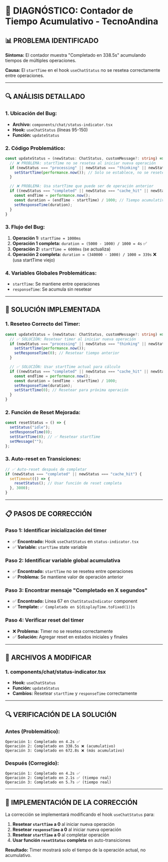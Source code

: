 # 🐛 DIAGNÓSTICO: Contador de Tiempo Acumulativo - TecnoAndina

## 📊 **PROBLEMA IDENTIFICADO**

**Síntoma:** El contador muestra "Completado en 338.5s" acumulando tiempos de múltiples operaciones.

**Causa:** El `startTime` en el hook `useChatStatus` no se resetea correctamente entre operaciones.

---

## 🔍 **ANÁLISIS DETALLADO**

### **1. Ubicación del Bug:**
- **Archivo:** `components/chat/status-indicator.tsx`
- **Hook:** `useChatStatus` (líneas 95-150)
- **Función:** `updateStatus`

### **2. Código Problemático:**
```typescript
const updateStatus = (newStatus: ChatStatus, customMessage?: string) => {
  // ❌ PROBLEMA: startTime no se resetea al iniciar nueva operación
  if (newStatus === "processing" || newStatus === "thinking" || newStatus === "streaming") {
    setStartTime(performance.now()); // Solo se establece, no se resetea
  }

  // ❌ PROBLEMA: Usa startTime que puede ser de operación anterior
  if ((newStatus === "completed" || newStatus === "cache_hit" || newStatus === "error") && startTime > 0) {
    const endTime = performance.now();
    const duration = (endTime - startTime) / 1000; // Tiempo acumulativo
    setResponseTime(duration);
  }
}
```

### **3. Flujo del Bug:**
1. **Operación 1:** `startTime = 1000ms`
2. **Operación 1 completa:** `duration = (5000 - 1000) / 1000 = 4s` ✅
3. **Operación 2:** `startTime = 6000ms` (se actualiza)
4. **Operación 2 completa:** `duration = (340000 - 1000) / 1000 = 339s` ❌ (usa startTime viejo)

### **4. Variables Globales Problemáticas:**
- `startTime`: Se mantiene entre operaciones
- `responseTime`: Se acumula sin resetear

---

## 🔧 **SOLUCIÓN IMPLEMENTADA**

### **1. Reseteo Correcto del Timer:**
```typescript
const updateStatus = (newStatus: ChatStatus, customMessage?: string) => {
  // ✅ SOLUCIÓN: Resetear timer al iniciar nueva operación
  if (newStatus === "processing" || newStatus === "thinking" || newStatus === "streaming") {
    setStartTime(performance.now());
    setResponseTime(0); // Resetear tiempo anterior
  }

  // ✅ SOLUCIÓN: Usar startTime actual para cálculo
  if ((newStatus === "completed" || newStatus === "cache_hit" || newStatus === "error") && startTime > 0) {
    const endTime = performance.now();
    const duration = (endTime - startTime) / 1000;
    setResponseTime(duration);
    setStartTime(0); // Resetear para próxima operación
  }
}
```

### **2. Función de Reset Mejorada:**
```typescript
const resetStatus = () => {
  setStatus("idle");
  setResponseTime(0);
  setStartTime(0); // ✅ Resetear startTime
  setMessage("");
};
```

### **3. Auto-reset en Transiciones:**
```typescript
// ✅ Auto-reset después de completar
if (newStatus === "completed" || newStatus === "cache_hit") {
  setTimeout(() => {
    resetStatus(); // Usar función de reset completa
  }, 3000);
}
```

---

## 📋 **PASOS DE CORRECCIÓN**

### **Paso 1: Identificar inicialización del timer**
- ✅ **Encontrado:** Hook `useChatStatus` en `status-indicator.tsx`
- ✅ **Variable:** `startTime` state variable

### **Paso 2: Identificar variable global acumulativa**
- ✅ **Encontrado:** `startTime` no se resetea entre operaciones
- ✅ **Problema:** Se mantiene valor de operación anterior

### **Paso 3: Encontrar mensaje "Completado en X segundos"**
- ✅ **Encontrado:** Línea 67 en `ChatStatusIndicator` component
- ✅ **Template:** `✅ Completado en ${displayTime.toFixed(1)}s`

### **Paso 4: Verificar reset del timer**
- ❌ **Problema:** Timer no se resetea correctamente
- ✅ **Solución:** Agregar reset en estados iniciales y finales

---

## 🎯 **ARCHIVOS A MODIFICAR**

### **1. components/chat/status-indicator.tsx**
- **Hook:** `useChatStatus`
- **Función:** `updateStatus`
- **Cambios:** Resetear `startTime` y `responseTime` correctamente

---

## 🔍 **VERIFICACIÓN DE LA SOLUCIÓN**

### **Antes (Problemático):**
```
Operación 1: Completado en 4.2s ✅
Operación 2: Completado en 338.5s ❌ (acumulativo)
Operación 3: Completado en 672.8s ❌ (más acumulativo)
```

### **Después (Corregido):**
```
Operación 1: Completado en 4.2s ✅
Operación 2: Completado en 2.1s ✅ (tiempo real)
Operación 3: Completado en 5.7s ✅ (tiempo real)
```

---

## 🚀 **IMPLEMENTACIÓN DE LA CORRECCIÓN**

La corrección se implementará modificando el hook `useChatStatus` para:

1. **Resetear `startTime` a 0** al iniciar nueva operación
2. **Resetear `responseTime` a 0** al iniciar nueva operación  
3. **Resetear `startTime` a 0** al completar operación
4. **Usar función `resetStatus` completa** en auto-transiciones

**Resultado:** Timer mostrará solo el tiempo de la operación actual, no acumulativo.

